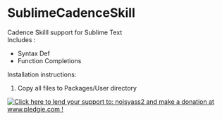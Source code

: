 SublimeCadenceSkill
===================

Cadence Skilll support for Sublime Text<br>
Includes :
<ul>
  <li>Syntax Def</li>
  <li>Function Completions</li></ul>
  
Installation instructions:
<ol>
  <li>Copy all files to Packages/User directory</li>
</ol>

<a href='http://www.pledgie.com/campaigns/21855'><img alt='Click here to lend your support to: noisyass2 and make a donation at www.pledgie.com !' src='http://www.pledgie.com/campaigns/21855.png?skin_name=chrome' border='0' /></a>
